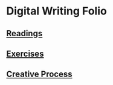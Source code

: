 # Digital Writing Folio

## [Readings](readings.md)

## [Exercises](exercises.md)

## [Creative Process](process.md)

